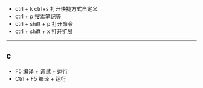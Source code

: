 - ctrl + k ctrl+s 打开快捷方式自定义
- ctrl + p 搜索笔记等
- ctrl + shift + p 打开命令
- ctrl + shift + x 打开扩展
---
## c
- F5 编译 + 调试 + 运行
- Ctrl + F5 编译 + 运行

